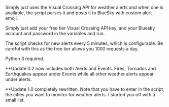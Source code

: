 Simply just uses the Visual Crossing API for weather alerts and when one is available, the script parses it and posts it to BlueSky with custom alert emoji. 

Simply just add your free tier Visual Crossing API key, and your Bluesky account and password in the variables and run. 

The script checks for new alerts every 5 minutes, which is configurable. Be careful with this as the free tier allows you 1000 requests a day.

Python 3 required. 

**Update 0.2 now includes both Alerts and Events. Fires, Tornados and Earthquakes appear under Events while all other weather alerts appear 
under alerts.

**Update 1.0 completely rewritten. Note that you have to enter in the script, the cities you want to monitor for weather alerts.
I started you off with a small list.

